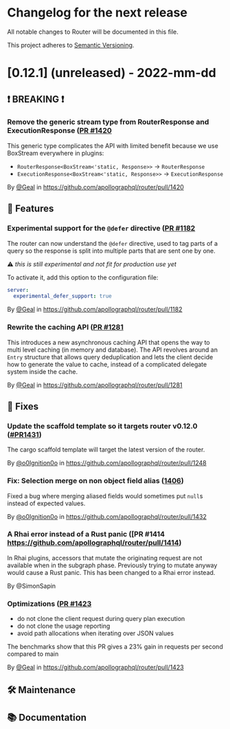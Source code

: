 # Changelog for the next release

All notable changes to Router will be documented in this file.

This project adheres to [Semantic Versioning](https://semver.org/spec/v2.0.0.html).

<!-- <THIS IS AN EXAMPLE, DO NOT REMOVE>

# [x.x.x] (unreleased) - 2022-mm-dd
> Important: X breaking changes below, indicated by **❗ BREAKING ❗**
## ❗ BREAKING ❗
## 🚀 Features
## 🐛 Fixes
## 🛠 Maintenance
## 📚 Documentation

## Example section entry format

### **Headline** ([Issue #ISSUE_NUMBER](https://github.com/apollographql/router/issues/ISSUE_NUMBER))

Description! And a link to a [reference](http://url)

By [@USERNAME](https://github.com/USERNAME) in https://github.com/apollographql/router/pull/PULL_NUMBER
-->

# [0.12.1] (unreleased) - 2022-mm-dd

## ❗ BREAKING ❗

### Remove the generic stream type from RouterResponse and ExecutionResponse ([PR #1420](https://github.com/apollographql/router/pull/1420)

This generic type complicates the API with limited benefit because we use BoxStream everywhere in plugins:
* `RouterResponse<BoxStream<'static, Response>>` -> `RouterResponse`
* `ExecutionResponse<BoxStream<'static, Response>>` -> `ExecutionResponse`

By [@Geal](https://github.com/Geal) in https://github.com/apollographql/router/pull/1420

## 🚀 Features

### Experimental support for the `@defer` directive ([PR #1182](https://github.com/apollographql/router/pull/1182)

The router can now understand the `@defer` directive, used to tag parts of a query so the response is split into
multiple parts that are sent one by one.

:warning: *this is still experimental and not fit for production use yet*

To activate it, add this option to the configuration file:

```yaml
server:
  experimental_defer_support: true
```

By [@Geal](https://github.com/Geal) in https://github.com/apollographql/router/pull/1182

### Rewrite the caching API ([PR #1281](https://github.com/apollographql/router/pull/1281)

This introduces a new asynchronous caching API that opens the way to multi level caching (in memory and
database). The API revolves around an `Entry` structure that allows query deduplication and lets the
client decide how to generate the value to cache, instead of a complicated delegate system inside the
cache.

By [@Geal](https://github.com/Geal) in https://github.com/apollographql/router/pull/1281

## 🐛 Fixes

### Update the scaffold template so it targets router v0.12.0 ([#PR1431](https://github.com/apollographql/router/pull/1431))

The cargo scaffold template will target the latest version of the router.

By [@o0Ignition0o](https://github.com/o0Ignition0o) in https://github.com/apollographql/router/pull/1248

### Fix: Selection merge on non object field alias ([1406](https://github.com/apollographql/router/issues/1406))

Fixed a bug where merging aliased fields would sometimes put `null`s instead of expected values. 

By [@o0Ignition0o](https://github.com/o0Ignition0o) in https://github.com/apollographql/router/pull/1432

### **A Rhai error instead of a Rust panic** ([PR #1414 https://github.com/apollographql/router/pull/1414)

In Rhai plugins, accessors that mutate the originating request are not available when in the subgraph phase. Previously trying to mutate anyway would cause a Rust panic. This has been changed to a Rhai error instead.

By @SimonSapin

### Optimizations ([PR #1423](https://github.com/apollographql/router/pull/1423)

* do not clone the client request during query plan execution
* do not clone the usage reporting
* avoid path allocations when iterating over JSON values

The benchmarks show that this PR gives a 23% gain in requests per second compared to main

By [@Geal](https://github.com/Geal) in https://github.com/apollographql/router/pull/1423

## 🛠 Maintenance

## 📚 Documentation
